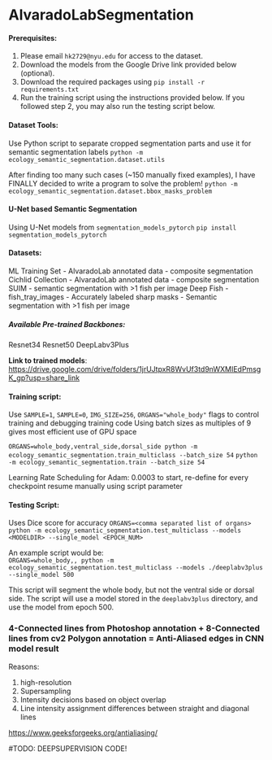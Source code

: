 # AlvaradoLabSegmentation
#### Prerequisites:
1. Please email `hk2729@nyu.edu` for access to the dataset.
2. Download the models from the Google Drive link provided below (optional).
3. Download the required packages using `pip install -r requirements.txt`
4. Run the training script using the instructions provided below. If you followed step 2, you may also run the testing script below.

#### Dataset Tools:

Use Python script to separate cropped segmentation parts and use it for semantic segmentation labels
`python -m ecology_semantic_segmentation.dataset.utils` 

After finding too many such cases (~150 manually fixed examples), I have FINALLY decided to write a program to solve the problem!
`python -m ecology_semantic_segmentation.dataset.bbox_masks_problem`

#### U-Net based Semantic Segmentation

Using U-Net models from `segmentation_models_pytorch`
`pip install segmentation_models_pytorch `

#### Datasets:
  ML Training Set - AlvaradoLab annotated data - composite segmentation
  Cichlid Collection - AlvaradoLab annotated data - composite segmentation
  SUIM - semantic segmentation with >1 fish per image
  Deep Fish - fish_tray_images - Accurately labeled sharp masks - Semantic segmentation with >1 fish per image

##### Available Pre-trained Backbones:
  Resnet34
  Resnet50
  DeepLabv3Plus

**Link to trained models**: https://drive.google.com/drive/folders/1jrUJtpxR8WvUf3td9nWXMIEdPmsgK_gp?usp=share_link

#### Training script:

Use `SAMPLE=1`, `SAMPLE=0`, `IMG_SIZE=256`, `ORGANS="whole_body"` flags to control training and debugging training code
Using batch sizes as multiples of 9 gives most efficient use of GPU space

`ORGANS=whole_body,ventral_side,dorsal_side python -m ecology_semantic_segmentation.train_multiclass --batch_size 54`
`python -m ecology_semantic_segmentation.train --batch_size 54`


Learning Rate Scheduling for Adam: 0.0003 to start, re-define for every checkpoint resume manually using script parameter 

#### Testing Script:

Uses Dice score for accuracy
`ORGANS=<comma separated list of organs> python -m ecology_semantic_segmentation.test_multiclass --models <MODELDIR> --single_model <EPOCH_NUM>`

An example script would be:  
`ORGANS=whole_body,, python -m ecology_semantic_segmentation.test_multiclass --models ./deeplabv3plus --single_model 500`

This script will segment the whole body, but not the ventral side or dorsal side. The script will use a model stored in the `deeplabv3plus` directory, and use the model from epoch 500.


### 4-Connected lines from Photoshop annotation + 8-Connected lines from cv2 Polygon annotation = Anti-Aliased edges in CNN model result 
Reasons:
1. high-resolution
2. Supersampling
3. Intensity decisions based on object overlap
4. Line intensity assignment differences between straight and diagonal lines

https://www.geeksforgeeks.org/antialiasing/

#TODO: DEEPSUPERVISION CODE!
